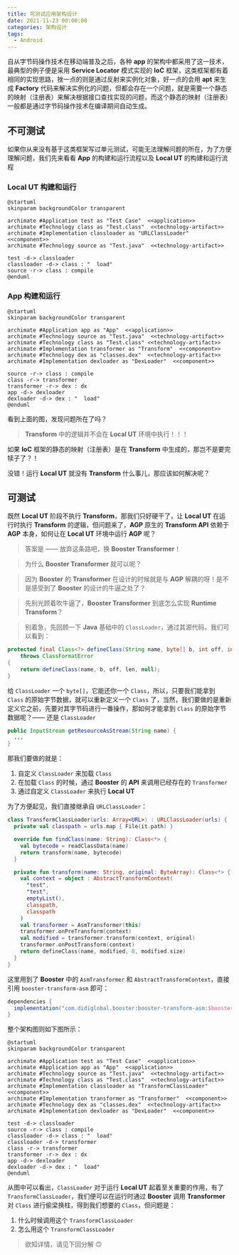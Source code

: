 ```yaml
---
title: 可测试应用架构设计
date: 2021-11-23 00:00:00
categories: 架构设计
tags:
  - Android
---
```


自从字节码操作技术在移动端普及之后，各种 __app__ 的架构中都采用了这一技术，最典型的例子便是采用 __Service Locator__ 模式实现的 __IoC__ 框架，这类框架都有着相同的实现思路，挫一点的则是通过反射来实例化对象，好一点的会用 __apt__ 来生成 __Factory__ 代码来解决实例化的问题，但都会存在一个问题，就是需要一个静态的映射（注册表）来解决根据接口查找实现的问题，而这个静态的映射（注册表）一般都是通过字节码操作技术在编译期间自动生成。

## 不可测试

如果你从来没有基于这类框架写过单元测试，可能无法理解问题的所在，为了方便理解问题，我们先来看看 __App__ 的构建和运行流程以及 __Local UT__ 的构建和运行流程

### Local UT 构建和运行

```plantuml
@startuml
skinparam backgroundColor transparent

archimate #Application test as "Test Case"  <<application>>
archimate #Technology class as "Test.class"  <<technology-artifact>>
archimate #Implementation classloader as "URLClassLoader"  <<component>>
archimate #Technology source as "Test.java"  <<technology-artifact>>

test -d-> classloader
classloader -d-> class : "  load"
source -r-> class : compile
@enduml
```

### App 构建和运行

```plantuml
@startuml
skinparam backgroundColor transparent

archimate #Application app as "App"  <<application>>
archimate #Technology source as "Test.java"  <<technology-artifact>>
archimate #Technology class as "Test.class" <<technology-artifact>>
archimate #Implementation transformer as "Transform"  <<component>>
archimate #Technology dex as "classes.dex"  <<technology-artifact>>
archimate #Implementation dexloader as "DexLoader"  <<component>>

source -r-> class : compile
class -r-> transformer
transformer -r-> dex : dx
app -d-> dexloader
dexloader -d-> dex : "  load"
@enduml
```

看到上面的图，发现问题所在了吗？

> __Transform__ 中的逻辑并不会在 __Local UT__ 环境中执行！！！

如果 __IoC__ 框架的静态的映射（注册表）是在 __Transform__ 中生成的，那岂不是要完犊子了？！

没错！运行 __Local UT__ 就没有 __Transform__ 什么事儿，那应该如何解决呢？

## 可测试

既然 __Local UT__ 阶段不执行 __Transform__，那我们只好硬干了，让 __Local UT__ 在运行时执行 __Transform__ 的逻辑，但问题来了，__AGP__ 原生的 __Transform API__ 依赖于 __AGP__ 本身，如何让在 __Local UT__ 环境中运行 __AGP__ 呢？

> 答案是 —— 放弃这条路吧，换 __Booster Transformer__！

> 为什么 __Booster Transformer__ 就可以呢？

> 因为 __Booster__ 的 __Transformer__ 在设计的时候就是与 __AGP__ 解耦的呀！是不是感受到了 __Booster__ 的设计的牛逼之处了？

> 先别光顾着吹牛逼了，__Booster Transformer__ 到底怎么实现 __Runtime Transform__？

> 别着急，先回顾一下 __Java__ 基础中的 `ClassLoader`，通过其源代码，我们可以看到：

```java
protected final Class<?> defineClass(String name, byte[] b, int off, int len)
    throws ClassFormatError
{
    return defineClass(name, b, off, len, null);
}
```

给 `ClassLoader` 一个 `byte[]`，它能还你一个 `Class`，所以，只要我们能拿到 `Class` 的原始字节数据，就可以重新定义一个 `Class` 了，当然，我们要做的是重新定义它之前，先要对其字节码进行一番操作，那如何才能拿到 `Class` 的原始字节数据呢？—— 还是 `ClassLoader`

```java
public InputStream getResourceAsStream(String name) {
  ...  
}
```

那我们要做的就是：

1. 自定义 `ClassLoader` 来加载 `Class`
1. 在加载 `Class` 的时候，通过 __Booster__ 的 __API__ 来调用已经存在的 `Transformer`
1. 通过自定义 `ClassLoader` 来执行 __Local UT__

为了方便起见，我们直接继承自 `URLClassLoader`：

```kotlin
class TransformClassLoader(urls: Array<URL>) : URLClassLoader(urls) {
  private val classpath = urls.map { File(it.path) }

  override fun findClass(name: String): Class<*> {
    val bytecode = readClassData(name)
    return transform(name, bytecode)
  }

  private fun transform(name: String, original: ByteArray): Class<*> {
    val context = object : AbstractTransformContext(
      "test",
      "test", 
      emptyList(),
      classpath,
      classpath
    )
    val transformer = AsmTransformer(this)
    transformer.onPreTransform(context)
    val modified = transformer.transform(context, original)
    transformer.onPostTransform(context)
    return defineClass(name, modified, 0, modified.size)
  }
}
```

这里用到了 __Booster__ 中的 `AsmTransformer` 和 `AbstractTransformContext`，直接引用 `booster-transform-asm` 即可：

```groovy
dependencies {
  implementation("com.didiglobal.booster:booster-transform-asm:$booster_version")
}
```

整个架构图则如下图所示：

```plantuml
@startuml
skinparam backgroundColor transparent

archimate #Application test as "Test Case"  <<application>>
archimate #Application app as "App"  <<application>>
archimate #Technology source as "Test.java"  <<technology-artifact>>
archimate #Technology class as "Test.class"  <<technology-artifact>>
archimate #Implementation classloader as "TransformClassLoader"  <<component>>
archimate #Implementation transformer as "Transformer"  <<component>>
archimate #Technology dex as "classes.dex"  <<technology-artifact>>
archimate #Implementation dexloader as "DexLoader"  <<component>>

test -d-> classloader
source -r-> class : compile
classloader -d-> class : "  load"
classloader -d-> transformer
class -r-> transformer
transformer -r-> dex : dx
app -d-> dexloader
dexloader -d-> dex : "  load"
@enduml
```

从图中可以看出，`ClassLoader` 对于运行 __Local UT__ 起着至关重要的作用，有了 `TransformClassLoader`，我们便可以在运行时通过 __Booster__ 调用 __Transformer__ 对 `Class` 进行偷梁换柱，得到我们想要的 `Class`，但问题是：

1. 什么时候调用这个 `TransformClassLoader`
1. 怎么用这个 `TransformClassLoader` 

> 欲知详情，请见下回分解 🙃
